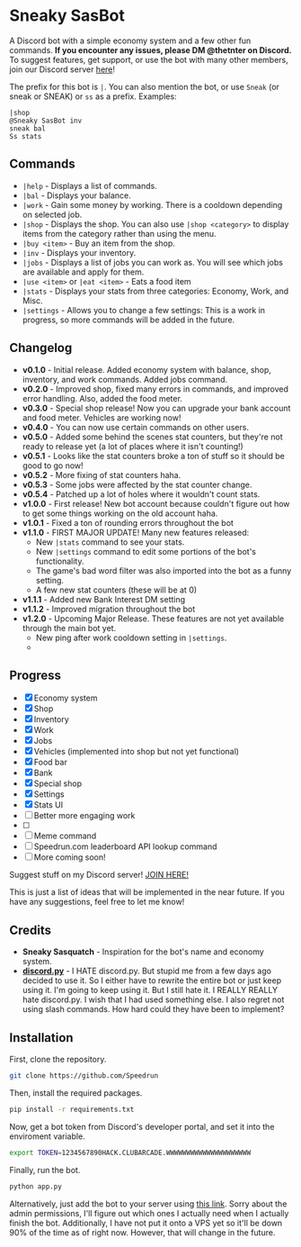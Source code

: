 # Sneaky SasBot

A Discord bot with a simple economy system and a few other fun commands.
**If you encounter any issues, please DM @thetnter on Discord.**
To suggest features, get support, or use the bot with many other members, join our Discord server [here](https://discord.gg/3cqm3kzuGQ)!

The prefix for this bot is `|`. You can also mention the bot, or use `Sneak` (or sneak or SNEAK) or `ss` as a prefix. Examples:

```
|shop
@Sneaky SasBot inv
sneak bal
Ss stats
```

## Commands

- `|help` - Displays a list of commands.
- `|bal` - Displays your balance.
- `|work` - Gain some money by working. There is a cooldown depending on selected job.
- `|shop` - Displays the shop. You can also use `|shop <category>` to display items from the category rather than using the menu.
- `|buy <item>` - Buy an item from the shop.
- `|inv` - Displays your inventory.
- `|jobs` - Displays a list of jobs you can work as. You will see which jobs are available and apply for them.
- `|use <item>` or `|eat <item>` - Eats a food item
- `|stats` - Displays your stats from three categories: Economy, Work, and Misc.
- `|settings` - Allows you to change a few settings:
  This is a work in progress, so more commands will be added in the future.

## Changelog

- **v0.1.0** - Initial release. Added economy system with balance, shop, inventory, and work commands. Added jobs command.
- **v0.2.0** - Improved shop, fixed many errors in commands, and improved error handling. Also, added the food meter.
- **v0.3.0** - Special shop release! Now you can upgrade your bank account and food meter. Vehicles are working now!
- **v0.4.0** - You can now use certain commands on other users.
- **v0.5.0** - Added some behind the scenes stat counters, but they're not ready to release yet (a lot of places where it isn't counting!)
- **v0.5.1** - Looks like the stat counters broke a ton of stuff so it should be good to go now!
- **v0.5.2** - More fixing of stat counters haha.
- **v0.5.3** - Some jobs were affected by the stat counter change.
- **v0.5.4** - Patched up a lot of holes where it wouldn't count stats.
- **v1.0.0** - First release! New bot account because couldn't figure out how to get some things working on the old account haha.
- **v1.0.1** - Fixed a ton of rounding errors throughout the bot
- **v1.1.0** - FIRST MAJOR UPDATE! Many new features released:
  - New `|stats` command to see your stats.
  - New `|settings` command to edit some portions of the bot's functionality.
  - The game's bad word filter was also imported into the bot as a funny setting.
  - A few new stat counters (these will be at 0)
- **v1.1.1** - Added new Bank Interest DM setting
- **v1.1.2** - Improved migration throughout the bot
- **v1.2.0** - Upcoming Major Release. These features are not yet available through the main bot yet.
  - New ping after work cooldown setting in `|settings`.
  -

## Progress

- [x] Economy system
- [x] Shop
- [x] Inventory
- [x] Work
- [x] Jobs
- [x] Vehicles (implemented into shop but not yet functional)
- [x] Food bar
- [x] Bank
- [x] Special shop
- [x] Settings
- [x] Stats UI
- [ ] Better more engaging work
- [ ]
- [ ] Meme command
- [ ] Speedrun.com leaderboard API lookup command
- [ ] More coming soon!

Suggest stuff on my Discord server! [JOIN HERE!](https://discord.gg/3cqm3kzuGQ)

This is just a list of ideas that will be implemented in the near future. If you have any suggestions, feel free to let me know!

## Credits

- **Sneaky Sasquatch** - Inspiration for the bot's name and economy system.
- **[discord.py](https://github.com/Rapptz/discord.py)** - I HATE discord.py. But stupid me from a few days ago decided to use it. So I either have to rewrite the entire bot or just keep using it. I'm going to keep using it. But I still hate it. I REALLY REALLY hate discord.py. I wish that I had used something else. I also regret not using slash commands. How hard could they have been to implement?

## Installation

First, clone the repository.

```bash
git clone https://github.com/Speedrun
```

Then, install the required packages.

```bash
pip install -r requirements.txt
```

Now, get a bot token from Discord's developer portal, and set it into the enviroment variable.

```bash
export TOKEN=1234567890HACK.CLUBARCADE.WWWWWWWWWWWWWWWWWWWWW
```

Finally, run the bot.

```bash
python app.py
```

Alternatively, just add the bot to your server using [this link](https://discord.com/oauth2/authorize?client_id=1272666435063251057&permissions=8&integration_type=0&scope=bot). Sorry about the admin permissions, I'll figure out which ones I actually need when I actually finish the bot. Additionally, I have not put it onto a VPS yet so it'll be down 90% of the time as of right now. However, that will change in the future.
